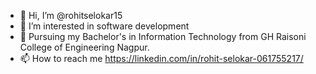 - 👋 Hi, I’m @rohitselokar15
- 👀 I’m interested in software development
- 📖 Pursuing my Bachelor's in Information Technology from GH Raisoni College of Engineering Nagpur.
- 📫 How to reach me https://linkedin.com/in/rohit-selokar-061755217/

<!---
rohitselokar15/rohitselokar15 is a ✨ special ✨ repository because its `README.md` (this file) appears on your GitHub profile.
You can click the Preview link to take a look at your changes.
--->
